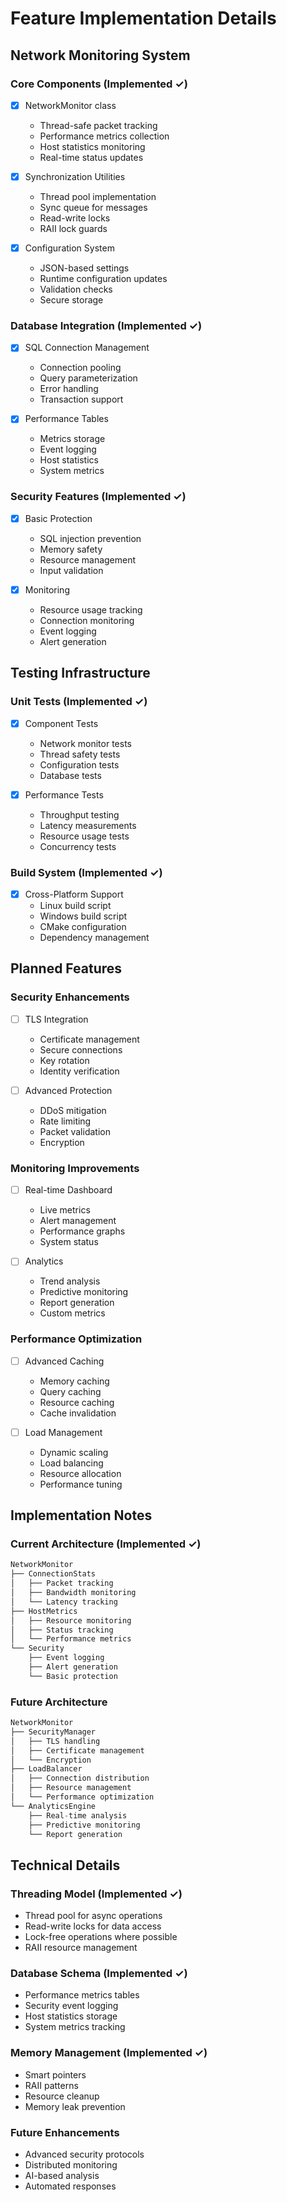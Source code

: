 # Feature Implementation Details

## Network Monitoring System

### Core Components (Implemented ✓)
- [x] NetworkMonitor class
  - Thread-safe packet tracking
  - Performance metrics collection
  - Host statistics monitoring
  - Real-time status updates
  
- [x] Synchronization Utilities
  - Thread pool implementation
  - Sync queue for messages
  - Read-write locks
  - RAII lock guards

- [x] Configuration System
  - JSON-based settings
  - Runtime configuration updates
  - Validation checks
  - Secure storage

### Database Integration (Implemented ✓)
- [x] SQL Connection Management
  - Connection pooling
  - Query parameterization
  - Error handling
  - Transaction support

- [x] Performance Tables
  - Metrics storage
  - Event logging
  - Host statistics
  - System metrics

### Security Features (Implemented ✓)
- [x] Basic Protection
  - SQL injection prevention
  - Memory safety
  - Resource management
  - Input validation

- [x] Monitoring
  - Resource usage tracking
  - Connection monitoring
  - Event logging
  - Alert generation

## Testing Infrastructure

### Unit Tests (Implemented ✓)
- [x] Component Tests
  - Network monitor tests
  - Thread safety tests
  - Configuration tests
  - Database tests

- [x] Performance Tests
  - Throughput testing
  - Latency measurements
  - Resource usage tests
  - Concurrency tests

### Build System (Implemented ✓)
- [x] Cross-Platform Support
  - Linux build script
  - Windows build script
  - CMake configuration
  - Dependency management

## Planned Features

### Security Enhancements
- [ ] TLS Integration
  - Certificate management
  - Secure connections
  - Key rotation
  - Identity verification

- [ ] Advanced Protection
  - DDoS mitigation
  - Rate limiting
  - Packet validation
  - Encryption

### Monitoring Improvements
- [ ] Real-time Dashboard
  - Live metrics
  - Alert management
  - Performance graphs
  - System status

- [ ] Analytics
  - Trend analysis
  - Predictive monitoring
  - Report generation
  - Custom metrics

### Performance Optimization
- [ ] Advanced Caching
  - Memory caching
  - Query caching
  - Resource caching
  - Cache invalidation

- [ ] Load Management
  - Dynamic scaling
  - Load balancing
  - Resource allocation
  - Performance tuning

## Implementation Notes

### Current Architecture (Implemented ✓)
```cpp
NetworkMonitor
├── ConnectionStats
│   ├── Packet tracking
│   ├── Bandwidth monitoring
│   └── Latency tracking
├── HostMetrics
│   ├── Resource monitoring
│   ├── Status tracking
│   └── Performance metrics
└── Security
    ├── Event logging
    ├── Alert generation
    └── Basic protection
```

### Future Architecture
```cpp
NetworkMonitor
├── SecurityManager
│   ├── TLS handling
│   ├── Certificate management
│   └── Encryption
├── LoadBalancer
│   ├── Connection distribution
│   ├── Resource management
│   └── Performance optimization
└── AnalyticsEngine
    ├── Real-time analysis
    ├── Predictive monitoring
    └── Report generation
```

## Technical Details

### Threading Model (Implemented ✓)
- Thread pool for async operations
- Read-write locks for data access
- Lock-free operations where possible
- RAII resource management

### Database Schema (Implemented ✓)
- Performance metrics tables
- Security event logging
- Host statistics storage
- System metrics tracking

### Memory Management (Implemented ✓)
- Smart pointers
- RAII patterns
- Resource cleanup
- Memory leak prevention

### Future Enhancements
- Advanced security protocols
- Distributed monitoring
- AI-based analysis
- Automated responses